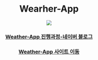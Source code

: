 <div align="center">
  <h1>Wearher-App</h1>
  <p>
    <img src="https://user-images.githubusercontent.com/90823418/179459083-a7b8d4a1-e460-4b18-bd61-c44189000170.gif">
  <p/>
  
  ### [Weather-App 진행과정-네이버 블로그](https://blog.naver.com/fldh3369/222813017814)
  ### [Weather-App 사이트 이동](https://myh-weather.web.app/)
  
</div>
